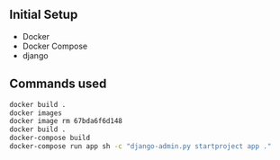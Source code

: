 
## Initial Setup 
- Docker
- Docker Compose
- django

## Commands used

``` sh
docker build .
docker images
docker image rm 67bda6f6d148
docker build .
docker-compose build
docker-compose run app sh -c "django-admin.py startproject app ."
```
